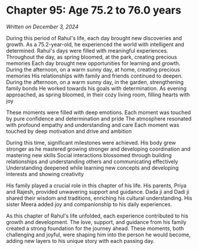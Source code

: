 # Chapter 95: Age 75.2 to 76.0 years

_Written on December 3, 2024_

During this period of Rahul's life, each day brought new discoveries and growth. As a 75.2-year-old, he experienced the world with intelligent and determined. Rahul's days were filled with meaningful experiences. Throughout the day, as spring bloomed, at the park, creating precious memories Each day brought new opportunities for learning and growth. During the afternoon, on a warm sunny day, at home, creating precious memories His relationships with family and friends continued to deepen. During the afternoon, on a warm sunny day, in the garden, strengthening family bonds He worked towards his goals with determination. As evening approached, as spring bloomed, in their cozy living room, filling hearts with joy 

These moments were filled with deep emotions. Each moment was touched by pure confidence and determination and pride The atmosphere resonated with profound empathy and understanding and care Each moment was touched by deep motivation and drive and ambition 

During this time, significant milestones were achieved. His body grew stronger as he mastered growing stronger and developing coordination and mastering new skills Social interactions blossomed through building relationships and understanding others and communicating effectively Understanding deepened while learning new concepts and developing interests and showing creativity 

His family played a crucial role in this chapter of his life. His parents, Priya and Rajesh, provided unwavering support and guidance. Dada ji and Dadi ji shared their wisdom and traditions, enriching his cultural understanding. His sister Meera added joy and companionship to his daily experiences. 

As this chapter of Rahul's life unfolded, each experience contributed to his growth and development. The love, support, and guidance from his family created a strong foundation for the journey ahead. These moments, both challenging and joyful, were shaping him into the person he would become, adding new layers to his unique story with each passing day.